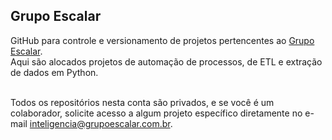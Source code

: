 ## Grupo Escalar
GitHub para controle e versionamento de projetos pertencentes ao [Grupo Escalar](http://grupoescalar.com.br/).<br>
Aqui são alocados projetos de automação de processos, de ETL e extração de dados em Python.<br><br>

Todos os repositórios nesta conta são privados, e se você é um colaborador, solicite acesso a algum projeto específico diretamente no e-mail inteligencia@grupoescalar.com.br.

<!---
GrupoEscalar/GrupoEscalar is a ✨ special ✨ repository because its `README.md` (this file) appears on your GitHub profile.
You can click the Preview link to take a look at your changes.
--->
